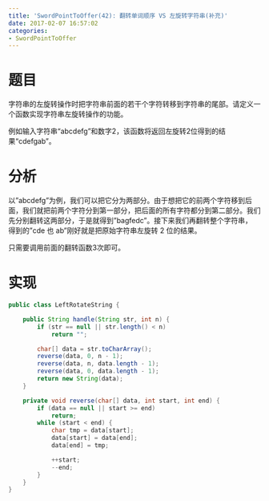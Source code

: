 ```yaml
---
title: 'SwordPointToOffer(42): 翻转单词顺序 VS 左旋转字符串(补充)'
date: 2017-02-07 16:57:02
categories:
- SwordPointToOffer
---
```


# 题目
字符串的左旋转操作时把字符串前面的若干个字符转移到字符串的尾部。请定义一个函数实现字符串左旋转操作的功能。

例如输入字符串“abcdefg”和数字2，该函数将返回左旋转2位得到的结果“cdefgab”。

# 分析
以”abcdefg”为例，我们可以把它分为两部分。由于想把它的前两个字符移到后面，我们就把前两个字符分到第一部分，把后面的所有字符都分到第二部分。我们先分别翻转这两部分，于是就得到”bagfedc”。接下来我们再翻转整个字符串， 得到的”cde 也 ab”刚好就是把原始字符串左旋转 2 位的结果。

只需要调用前面的翻转函数3次即可。

# 实现
```java
public class LeftRotateString {

    public String handle(String str, int n) {
        if (str == null || str.length() < n)
            return "";

        char[] data = str.toCharArray();
        reverse(data, 0, n - 1);
        reverse(data, n, data.length - 1);
        reverse(data, 0, data.length - 1);
        return new String(data);
    }

    private void reverse(char[] data, int start, int end) {
        if (data == null || start >= end)
            return;
        while (start < end) {
            char tmp = data[start];
            data[start] = data[end];
            data[end] = tmp;

            ++start;
            --end;
        }
    }
}
```
